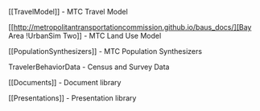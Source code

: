 [[TravelModel]] - MTC Travel Model

[[http://metropolitantransportationcommission.github.io/baus_docs/][Bay Area !UrbanSim Two]] - MTC Land Use Model

[[PopulationSynthesizers]] - MTC Population Synthesizers

TravelerBehaviorData - Census and Survey Data

[[Documents]] - Document library

[[Presentations]] - Presentation library